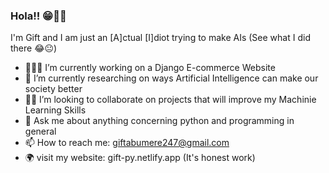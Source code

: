 ### Hola!! 😁🤙🏿
I'm Gift and I am just an [A]ctual [I]diot trying to make AIs (See what I did there 😂😐)

- 👨🏿‍💻 I’m currently working on a Django E-commerce Website
- 🔬 I’m currently researching on ways Artificial Intelligence can make our society better
- 🤝🏿 I’m looking to collaborate on projects that will improve my Machinie Learning Skills
- 💬 Ask me about anything concerning python and programming in general 
- 📫 How to reach me: giftabumere247@gmail.com
- 🌍 visit my website: gift-py.netlify.app (It's honest work)

